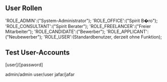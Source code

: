 ## User Rollen

'ROLE_ADMIN':("System-Administrator");
'ROLE_OFFICE':("Spirit B�ro");
'ROLE_CONSULTANT':("Spirit Berater");
'ROLE_FREELANCER':("Freier Mitarbeiter");
'ROLE_CANDIDATE':("Bewerber");
'ROLE_APPLICANT':("Neubewerber");
'ROLE_USER':(Standardbenutzer, derzeit ohne Funktion);

## Test User-Accounts
[user]/[password]

admin/admin
user/user
jafar/jafar

